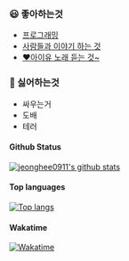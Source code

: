 ### 😃 좋아하는것

- [프로그래밍](https://nodejs.org)
- [사람들과 이야기 하는 것](https://discord.gg/M2URPWYvKM)
- [♥️아이유 노래 듣는 것~](https://youtu.be/6-XEjSgyBzc)

### 🤬 싫어하는것

- 싸우는거
- 도배
- 테러


#### Github Status

[![jeonghee0911's github stats](https://github-readme-stats.vercel.app/api?username=jeonghee0911)](https://github.com/jeonghee0911)

#### Top languages

[![Top langs](https://github-readme-stats.vercel.app/api/top-langs?username=jeonghee0911)](https://github.com/jeonghee0911)

#### Wakatime
[![Wakatime](https://github-readme-stats.vercel.app/api/wakatime?username=jeonghee0911)](https://github.com/jeonghee0911)
